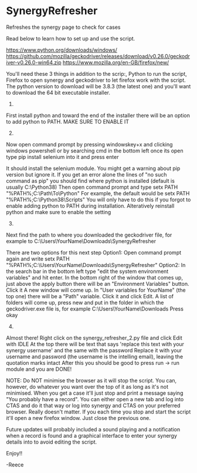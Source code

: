 # SynergyRefresher
Refreshes the synergy page to check for cases

Read below to learn how to set up and use the script.

https://www.python.org/downloads/windows/
https://github.com/mozilla/geckodriver/releases/download/v0.26.0/geckodriver-v0.26.0-win64.zip
https://www.mozilla.org/en-GB/firefox/new/

You'll need these 3 things in addition to the scrip:, Python to run the script, Firefox to open synergy and geckodriver to let firefox work with the script.
The python version to download will be 3.8.3 (the latest one) and you'll want to download the 64 bit executable installer.

1) 
First install python and toward the end of the installer there will be an option to add python to PATH. MAKE SURE TO ENABLE IT

2) 
Now open command prompt by pressing windowskey+x and clicking windows powershell or by searching cmd in the bottom left
once its open type 
pip install selenium
into it and press enter

It should install the selenium module. You might get a warning about pip version but ignore it. 
If you get an error alone the lines of "no such command as pip" you should find where python is installed (default is usually C:\Python38\)
Then open command prompt and type 
setx PATH "%PATH%;C:\Path\To\Python"  For example, the default would be setx PATH "%PATH%;C:\Python38\Scripts"
You will only have to do this if you forgot to enable adding python to PATH during installation. Alteratively reinstall python and make sure to enable the setting

3)
Next find the path to where you downloaded the geckodriver file, for example to C:\Users\YourName\Downloads\SynergyRefresher

There are two options for this next step
Option1:
Open command prompt again and write 
setx PATH "%PATH%;C:\Users\YourName\Downloads\SynergyRefresher"
Option2:
In the search bar in the bottom left type "edit the system environment variables" and hit enter.
In the bottom right of the window that comes up, just above the apply button there will be an "Environment Variables" button. Click it
A new window will come up.
In "User variables for YourName" (the top one) there will be a "Path" variable. Click it and click Edit.
A list of folders will come up, press new and put in the folder in which the geckodriver.exe file is, for example C:\Users\YourName\Downloads
Press okay



4)
Almost there!
Right click on the synergy_refresher_2.py file and click Edit with IDLE
At the top there will be text that says 'replace this text with your synergy username' and the same with the password
Replace it with your username and password (the username is the intelling email), leaving the quotation marks intact
After this you should be good to press run -> run module and you are DONE!

NOTE:
Do NOT minimise the browser as it will stop the script. You can, however, do whatever you want over the top of it as long as
it's not minimised.
When you get a case it'll just stop and print a message saying "You probably have a record". You can either open a new tab
and log into CTAS and do it that way or log into synergy and CTAS on your preferred browser. Really doesn't matter.
If you each time you stop and start the script it'll open a new firefox window. Just close the previous one.

Future updates will probably included a sound playing and a notification when a record is found and a graphical interface to
enter your synergy details into to avoid editing the script.

Enjoy!!

-Reece
